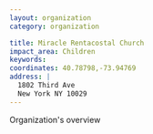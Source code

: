 ```yaml
---
layout: organization
category: organization

title: Miracle Rentacostal Church
impact_area: Children
keywords: 
coordinates: 40.78798,-73.94769
address: |
  1802 Third Ave
  New York NY 10029
---
```

Organization's overview
